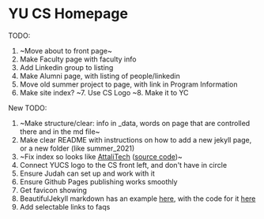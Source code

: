 # YU CS Homepage

TODO:
1. ~Move about to front page~
2. Make Faculty page with faculty info
3. Add Linkedin group to listing
4. Make Alumni page, with listing of people/linkedin
5. Move old summer project to page, with link in Program Information
6. Make site index?
~7. Use CS Logo
~8. Make it to YC

New TODO:
1. ~Make structure/clear: info in _data, words on page that are controlled there and in the md file~
2. Make clear README with instructions on how to add a new jekyll page, or a new folder (like summer_2021)
3. ~Fix index so looks like [AttaliTech](https://attalitech.com) ([source code](https://github.com/daattali/attalitech))~
4. Connect YUCS logo to the CS front left, and don't have in circle
5. Ensure Judah can set up and work with it
6. Ensure Github Pages publishing works smoothly
7. Get favicon showing
8. BeautifulJekyll markdown has an example [here](https://beautifuljekyll.com/2020-02-28-test-markdown/), with the code for it [here](https://raw.githubusercontent.com/daattali/beautiful-jekyll/master/_posts/2020-02-28-test-markdown.md)
9. Add selectable links to faqs
